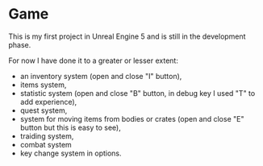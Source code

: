 # Game
 This is my first project in Unreal Engine 5 and is still in the development phase.
 
For now I have done it to a greater or lesser extent:
- an inventory system (open and close "I" button),
- items system,
-  statistic system (open and close "B" button, in debug key I used "T" to add experience),
-  quest system,
-  system for moving items from bodies or crates (open and close "E" button but this is easy to see),
-  traiding system,
-  combat system
- key change system in options.
  
 
